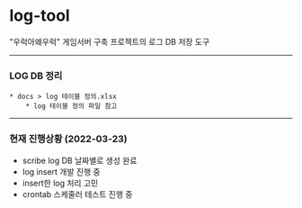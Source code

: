 # log-tool
"우럭아왜우럭" 게임서버 구축 프로젝트의 로그 DB 저장 도구

---
### LOG DB 정리
    * docs > log 테이블 정의.xlsx
        * log 테이블 정의 파일 참고
---
### 현재 진행상황 (2022-03-23)
* scribe log DB 날짜별로 생성 완료
* log insert 개발 진행 중
* insert한 log 처리 고민
* crontab 스케줄러 테스트 진행 중